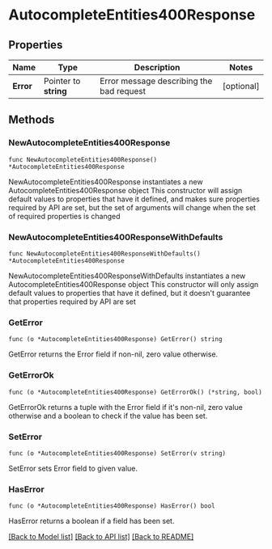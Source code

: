 # AutocompleteEntities400Response

## Properties

Name | Type | Description | Notes
------------ | ------------- | ------------- | -------------
**Error** | Pointer to **string** | Error message describing the bad request | [optional] 

## Methods

### NewAutocompleteEntities400Response

`func NewAutocompleteEntities400Response() *AutocompleteEntities400Response`

NewAutocompleteEntities400Response instantiates a new AutocompleteEntities400Response object
This constructor will assign default values to properties that have it defined,
and makes sure properties required by API are set, but the set of arguments
will change when the set of required properties is changed

### NewAutocompleteEntities400ResponseWithDefaults

`func NewAutocompleteEntities400ResponseWithDefaults() *AutocompleteEntities400Response`

NewAutocompleteEntities400ResponseWithDefaults instantiates a new AutocompleteEntities400Response object
This constructor will only assign default values to properties that have it defined,
but it doesn't guarantee that properties required by API are set

### GetError

`func (o *AutocompleteEntities400Response) GetError() string`

GetError returns the Error field if non-nil, zero value otherwise.

### GetErrorOk

`func (o *AutocompleteEntities400Response) GetErrorOk() (*string, bool)`

GetErrorOk returns a tuple with the Error field if it's non-nil, zero value otherwise
and a boolean to check if the value has been set.

### SetError

`func (o *AutocompleteEntities400Response) SetError(v string)`

SetError sets Error field to given value.

### HasError

`func (o *AutocompleteEntities400Response) HasError() bool`

HasError returns a boolean if a field has been set.


[[Back to Model list]](../README.md#documentation-for-models) [[Back to API list]](../README.md#documentation-for-api-endpoints) [[Back to README]](../README.md)


